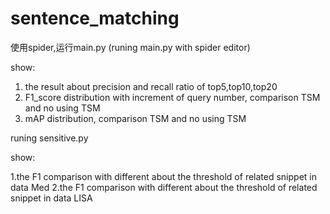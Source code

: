 # sentence_matching


使用spider,运行main.py (runing main.py with spider editor)

show:
1. the result about precision and recall ratio of top5,top10,top20 
2. F1_score distribution with increment of query number, comparison TSM and no using TSM
3. mAP distribution, comparison TSM and no using TSM



runing sensitive.py

show: 

1.the F1 comparison with different about the threshold of related snippet in data Med
2.the F1 comparison with different about the threshold of related snippet in data LISA

